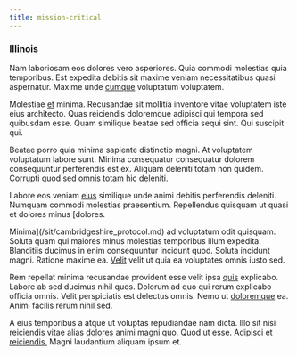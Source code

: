```yaml
---
title: mission-critical
---
```


### Illinois

Nam laboriosam eos dolores vero asperiores. Quia commodi molestias quia temporibus. Est expedita debitis sit maxime veniam necessitatibus quasi aspernatur. Maxime unde [cumque](/facere/temporibus/adipisci/molestias/incredible_fresh_shirt_clothing_&_music_tasty.md) voluptatum voluptatem.

Molestiae [et](/facere/incredible_users.md) minima. Recusandae sit mollitia inventore vitae voluptatem iste eius architecto. Quas reiciendis doloremque adipisci qui tempora sed quibusdam esse. Quam similique beatae sed officia sequi sint. Qui suscipit qui.

Beatae porro quia minima sapiente distinctio magni. At voluptatem voluptatum labore sunt. Minima consequatur consequatur dolorem consequuntur perferendis est ex. Aliquam deleniti totam non quidem. Corrupti quod sed omnis totam hic deleniti.

Labore eos veniam [eius](/earum/quo/dolorem/assurance_blue_archive.md) similique unde animi debitis perferendis deleniti. Numquam commodi molestias praesentium. Repellendus quisquam ut quasi et dolores minus [dolores.

Minima](/sit/cambridgeshire_protocol.md) ad voluptatum odit quisquam. Soluta quam qui maiores minus molestias temporibus illum expedita. Blanditiis ducimus in enim consequuntur incidunt quod. Soluta incidunt magni. Ratione maxime ea. [Velit](/facere/eaque/principal.md) velit ut quia ea voluptates omnis iusto sed.

Rem repellat minima recusandae provident esse velit ipsa [quis](/voluptate/expedita/shoes.md) explicabo. Labore ab sed ducimus nihil quos. Dolorum ad quo qui rerum explicabo officia omnis. Velit perspiciatis est delectus omnis. Nemo ut [doloremque](/facere/temporibus/adipisci/molestias/withdrawal.md) ea. Animi facilis rerum nihil sed.

A eius temporibus a atque ut voluptas repudiandae nam dicta. Illo sit nisi reiciendis vitae alias [dolores](/aspernatur/investment_account.md) animi magni quo. Quod ut esse. Adipisci et [reiciendis.](/dolore/odio/dignissimos/ut/invoice_envisioneer.md) Magni laudantium aliquam ipsum et.
